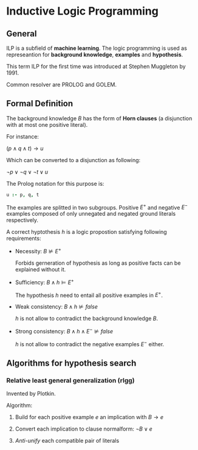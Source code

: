 Inductive Logic Programming
=============================

General
-----------------------------
ILP is a subfield of **machine learning**. The logic programming
is used as represeantion for **background knowledge**, **examples**
and **hypothesis**.

This term ILP for the first time was introduced at Stephen Muggleton
by 1991.

Common resolver are PROLOG and GOLEM.

Formal Definition
-----------------------------
The background knowledge $B$ has the form of **Horn clauses**
(a disjunction with at most one positive literal).

For instance:

$(p \wedge q \wedge t) \to u$

Which can be converted to a disjunction as following:

$\lnot p \vee \lnot q \vee \lnot t \vee u$

The Prolog notation for this purpose is:

```prolog
u :- p, q, t
```

The examples are splitted in two subgroups. Positive $E^{+}$
and negative $E^{-}$ examples composed of only unnegated
and negated ground literals respectively.

A correct hyptothesis $h$ is a logic propostion satisfying
following requirements:

* Necessity:          $B \nvDash E^{+}$

     Forbids gerneration of hypothesis as long as positive facts
     can be explained without it.

* Sufficiency:        $B \wedge h \vDash E^{+}$

     The hypothesis $h$ need to entail all positive
     examples in $E^{+}$.

* Weak consistency:   $B \wedge h \nvDash false$

     $h$ is not allow to contradict the background knowledge $B$.

* Strong consistency: $B \wedge h \wedge E^{-} \nvDash false$

     $h$ is not allow to contradict the negative examples $E^{-}$ either.

Algorithms for hypothesis search
---------------------------------
### Relative least general generalization (rlgg)
Invented by Plotkin.

Algorithm:

1. Build for each positive example $e$ an implication
   with $B \to e$

2. Convert each implication to clause normalform: $\neg B \vee e$

3. *Anti-unify* each compatible pair of literals
